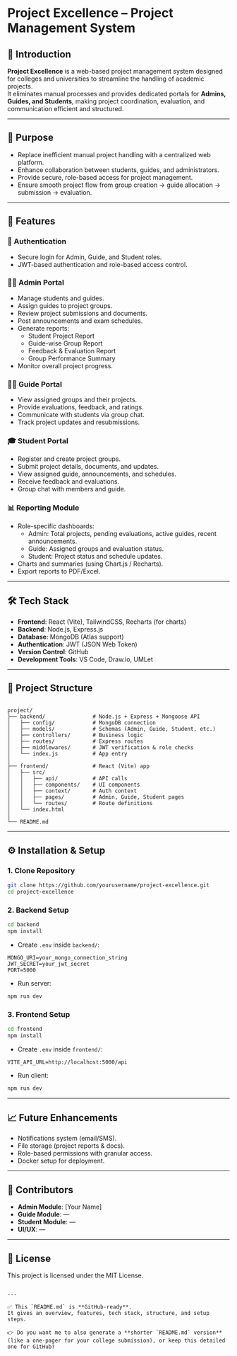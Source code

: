 # Project Excellence – Project Management System

## 📖 Introduction
**Project Excellence** is a web-based project management system designed for colleges and universities to streamline the handling of academic projects.  
It eliminates manual processes and provides dedicated portals for **Admins, Guides, and Students**, making project coordination, evaluation, and communication efficient and structured.

---

## 🎯 Purpose
- Replace inefficient manual project handling with a centralized web platform.
- Enhance collaboration between students, guides, and administrators.
- Provide secure, role-based access for project management.
- Ensure smooth project flow from group creation → guide allocation → submission → evaluation.

---

## 📌 Features

### 🔑 Authentication
- Secure login for Admin, Guide, and Student roles.
- JWT-based authentication and role-based access control.

### 👩‍💼 Admin Portal
- Manage students and guides.
- Assign guides to project groups.
- Review project submissions and documents.
- Post announcements and exam schedules.
- Generate reports:
  - Student Project Report
  - Guide-wise Group Report
  - Feedback & Evaluation Report
  - Group Performance Summary
- Monitor overall project progress.

### 🧑‍🏫 Guide Portal
- View assigned groups and their projects.
- Provide evaluations, feedback, and ratings.
- Communicate with students via group chat.
- Track project updates and resubmissions.

### 🎓 Student Portal
- Register and create project groups.
- Submit project details, documents, and updates.
- View assigned guide, announcements, and schedules.
- Receive feedback and evaluations.
- Group chat with members and guide.

### 📊 Reporting Module
- Role-specific dashboards:
  - Admin: Total projects, pending evaluations, active guides, recent announcements.
  - Guide: Assigned groups and evaluation status.
  - Student: Project status and schedule updates.
- Charts and summaries (using Chart.js / Recharts).
- Export reports to PDF/Excel.

---

## 🛠️ Tech Stack

- **Frontend**: React (Vite), TailwindCSS, Recharts (for charts)
- **Backend**: Node.js, Express.js
- **Database**: MongoDB (Atlas support)
- **Authentication**: JWT (JSON Web Token)
- **Version Control**: GitHub
- **Development Tools**: VS Code, Draw.io, UMLet

---

## 📂 Project Structure

```

project/
├── backend/               # Node.js + Express + Mongoose API
│   ├── config/            # MongoDB connection
│   ├── models/            # Schemas (Admin, Guide, Student, etc.)
│   ├── controllers/       # Business logic
│   ├── routes/            # Express routes
│   ├── middlewares/       # JWT verification & role checks
│   └── index.js           # App entry
│
├── frontend/              # React (Vite) app
│   ├── src/
│   │   ├── api/           # API calls
│   │   ├── components/    # UI components
│   │   ├── context/       # Auth context
│   │   ├── pages/         # Admin, Guide, Student pages
│   │   └── routes/        # Route definitions
│   └── index.html
│
└── README.md

````

---

## ⚙️ Installation & Setup

### 1. Clone Repository
```bash
git clone https://github.com/yourusername/project-excellence.git
cd project-excellence
````

### 2. Backend Setup

```bash
cd backend
npm install
```

* Create `.env` inside `backend/`:

```env
MONGO_URI=your_mongo_connection_string
JWT_SECRET=your_jwt_secret
PORT=5000
```

* Run server:

```bash
npm run dev
```

### 3. Frontend Setup

```bash
cd frontend
npm install
```

* Create `.env` inside `frontend/`:

```env
VITE_API_URL=http://localhost:5000/api
```

* Run client:

```bash
npm run dev
```

---

## 📈 Future Enhancements

* Notifications system (email/SMS).
* File storage (project reports & docs).
* Role-based permissions with granular access.
* Docker setup for deployment.

---

## 👥 Contributors

* **Admin Module**: \[Your Name]
* **Guide Module**: —
* **Student Module**: —
* **UI/UX**: —

---

## 📜 License

This project is licensed under the MIT License.

```

---

✅ This `README.md` is **GitHub-ready**.  
It gives an overview, features, tech stack, structure, and setup steps.  

👉 Do you want me to also generate a **shorter `README.md` version** (like a one-pager for your college submission), or keep this detailed one for GitHub?
```
